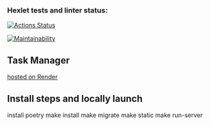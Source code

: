 ### Hexlet tests and linter status:
[![Actions Status](https://github.com/NikitaVoitko/python-project-52/actions/workflows/hexlet-check.yml/badge.svg)](https://github.com/NikitaVoitko/python-project-52/actions)

[![Maintainability](https://api.codeclimate.com/v1/badges/a220cf432993089f1e6c/maintainability)](https://codeclimate.com/github/NikitaVoitko/python-project-52/maintainability)

## Task Manager
[hosted on Render](https://taskmanager-za90.onrender.com/)

## Install steps and locally launch
install poetry
make install
make migrate
make static
make run-server